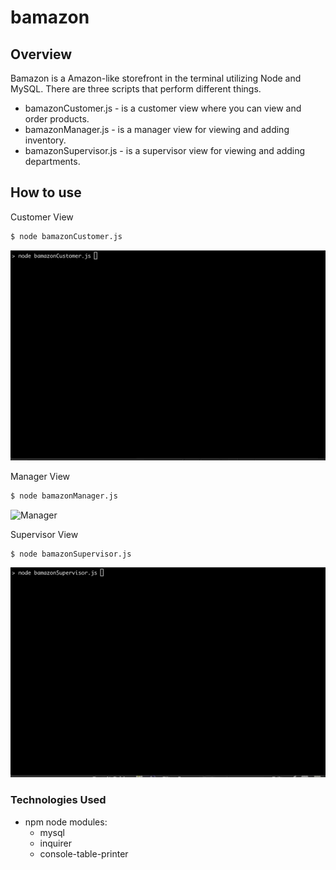 # bamazon

## Overview
Bamazon is a Amazon-like storefront in the terminal utilizing Node and MySQL. There are three scripts that perform different things. 
* bamazonCustomer.js - is a customer view where you can view and order products.
* bamazonManager.js - is a manager view for viewing and adding inventory.
* bamazonSupervisor.js - is a supervisor view for viewing and adding departments.

## How to use
Customer View
```sh
$ node bamazonCustomer.js
```
![Customer](customer.gif)

Manager View
```sh
$ node bamazonManager.js
```
![Manager](manager.gif)

Supervisor View
```sh
$ node bamazonSupervisor.js
```
![Supervisor](supervisor.gif)

### Technologies Used
* npm node modules:
    * mysql
    * inquirer
    * console-table-printer